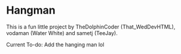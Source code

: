 
# Hangman

This is a fun little project by TheDolphinCoder (That_WedDevHTML), vodaman (Water White) and sametj (TeeJay). <br>

Current To-do: Add the hanging man lol
